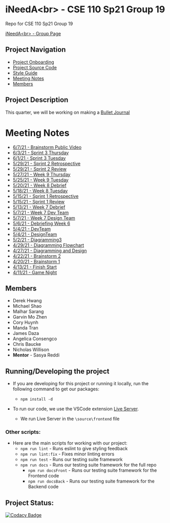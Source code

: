# iNeedA\<br> - CSE 110 Sp21 Group 19
Repo for CSE 110 Sp21 Group 19
<!--- Change instances of "CSE 110 Sp21 Group 19" to Team Name--->

[iNeedA\<br> - Group Page](admin/team.md)

## Project Navigation
- [Project Onboarding](admin/onboarding/onboard.md)
- [Project Source Code](source)
- [Style Guide](specs/style_guide.md)
- [Meeting Notes](#meeting-notes)
- [Members](#members)


## Project Description
This quarter, we will be working on making a [Bullet Journal](https://en.wikipedia.org/wiki/Bullet_journal)

# Meeting Notes
- [6/7/21 - Brainstorm Public Video](admin/meetings/060721-Brainstorm-Public-Video.md)
- [6/3/21 - Sprint 3 Thursday](admin/meetings/060321-Sprint-3-Thursday.md)
- [6/1/21 - Sprint 3 Tuesday](admin/meetings/060121-Sprint-3-Tuesday.md)
- [5/29/21 - Sprint 2 Retrospective](admin/meetings/052921-Sprint-2-Retrospective.md)
- [5/29/21 - Sprint 2 Review](admin/meetings/052921-Sprint-2-Review.md)
- [5/27/21 - Week 9 Thursday](admin/meetings/052721-Week-9-Thursday.md)
- [5/25/21 - Week 9 Tuesday](admin/meetings/052521-Week-9-Tuesday.md)
- [5/20/21 - Week 8 Debrief](admin/meetings/052021-Week-8-Debrief.md)
- [5/18/21 - Week 8 Tuesday](admin/meetings/051821-Week-8-Tuesday.md)
- [5/15/21 - Sprint 1 Retrospective](admin/meetings/051521-retrospective.md)
- [5/15/21 - Sprint 1 Review](admin/meetings/051521-sprint-1-review.md)
- [5/13/21 - Week 7 Debrief](admin/meetings/051321-Week_7_Debrief.md)
- [5/7/21 - Week 7 Dev Team](admin/meetings/051121-Week7Dev.md)
- [5/7/21 - Week 7 Design Team](admin/meetings/051121-Week7Design.md)
- [5/6/21 - Debriefing Week 6](admin/meetings/050621-Debriefing_Week_6.md)
- [5/4/21 - DevTeam](admin/meetings/050421-DevTeam.md)
- [5/4/21 - DesignTeam](admin/meetings/0504221-DesignTeam.md)
- [5/2/21 - Diagramming3](admin/meetings/050221-Diagramming3.md)
- [4/29/21 - Diagramming Flowchart](admin/meetings/042921-Diagramming_Flowchart.md)
- [4/27/21 - Diagramming and Design](admin/meetings/042721-Diagramming_And_Design.md)
- [4/22/21 - Brainstorm 2](admin/meetings/042221-Brainstorm-2.md)
- [4/20/21 - Brainstorm 1](/admin/meetings/042021-Brainstorm-1.md)
- [4/13/21 - Finish Start](admin/meetings/041321-finishstart.md)
- [4/11/21 - Game Night](admin/meetings/041121-gamenight.md)

## Members
- Derek Hwang 
- Michael Shao
- Malhar Sarang
- Garvin Mo Zhen
- Cory Huynh
- Manda Tran
- James Daza
- Angelica Consengco
- Chris Baucke
- Nicholas Willison
- **Mentor** - Sasya Reddi

## Running/Developing the project
- If you are developing for this project or running it locally, run the following command to get our packages:
  - ```npm install -d```

- To run our code, we use the VSCode extension [Live Server](https://marketplace.visualstudio.com/items?itemName=ritwickdey.LiveServer).
  - We run Live Server in the ``` \source\frontend ``` file

### Other scripts:
- Here are the main scripts for working with our project:
  - ```npm run lint``` - Runs eslint to give styling feedback
  - ```npm run lint:fix``` - Fixes minor linting errors
  - ```npm run test``` - Runs our testing suite framework
  - ```npm run docs``` - Runs our testing suite framework for the full repo
    - ```npm run docsFront``` - Runs our testing suite framework for the Frontend code
    - ```npm run docsBack``` - Runs our testing suite framework for the Backend code

## Project Status:
[![Codacy Badge](https://app.codacy.com/project/badge/Grade/d227ff52ef5547b697d6e00eeb60c043)](https://www.codacy.com?utm_source=github.com&amp;utm_medium=referral&amp;utm_content=cse110-sp21-group19/cse110-sp21-group19&amp;utm_campaign=Badge_Grade)